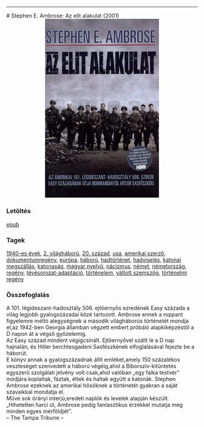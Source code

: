 <hr/>
# <a name="id_316">Stephen E. Ambrose: Az elit alakulat (2001)</a>
<center><img src="https://github.com/BercziSandor/calibre_lib/raw/main/main/Stephen%20E.%20Ambrose/Az%20elit%20alakulat%20%28316%29/cover.jpg" alt="cover" width="300"/></center>

### Letöltés
[epub](https://github.com/BercziSandor/calibre_lib/raw/main/main/Stephen%20E.%20Ambrose/Az%20elit%20alakulat%20%28316%29/Az%20elit%20alakulat%20-%20Stephen%20E.%20Ambrose.epub)

### Tagek
[1940-es évek](https://github.com/berczisandor/calibre_lib/blob/main/main/_tags/1940-es%20%c3%a9vek.md), [2. világháború](https://github.com/berczisandor/calibre_lib/blob/main/main/_tags/2.%20vil%c3%a1gh%c3%a1bor%c3%ba.md), [20. század](https://github.com/berczisandor/calibre_lib/blob/main/main/_tags/20.%20sz%c3%a1zad.md), [usa](https://github.com/berczisandor/calibre_lib/blob/main/main/_tags/usa.md), [amerikai szerző](https://github.com/berczisandor/calibre_lib/blob/main/main/_tags/amerikai%20szerz%c5%91.md), [dokumentumregény](https://github.com/berczisandor/calibre_lib/blob/main/main/_tags/dokumentumreg%c3%a9ny.md), [európa](https://github.com/berczisandor/calibre_lib/blob/main/main/_tags/eur%c3%b3pa.md), [háború](https://github.com/berczisandor/calibre_lib/blob/main/main/_tags/h%c3%a1bor%c3%ba.md), [hadtörténet](https://github.com/berczisandor/calibre_lib/blob/main/main/_tags/hadt%c3%b6rt%c3%a9net.md), [hadviselés](https://github.com/berczisandor/calibre_lib/blob/main/main/_tags/hadvisel%c3%a9s.md), [katonai megszállás](https://github.com/berczisandor/calibre_lib/blob/main/main/_tags/katonai%20megsz%c3%a1ll%c3%a1s.md), [katonaság](https://github.com/berczisandor/calibre_lib/blob/main/main/_tags/katonas%c3%a1g.md), [magyar nyelvű](https://github.com/berczisandor/calibre_lib/blob/main/main/_tags/magyar%20nyelv%c5%b1.md), [nácizmus](https://github.com/berczisandor/calibre_lib/blob/main/main/_tags/n%c3%a1cizmus.md), [német](https://github.com/berczisandor/calibre_lib/blob/main/main/_tags/n%c3%a9met.md), [németország](https://github.com/berczisandor/calibre_lib/blob/main/main/_tags/n%c3%a9metorsz%c3%a1g.md), [regény](https://github.com/berczisandor/calibre_lib/blob/main/main/_tags/reg%c3%a9ny.md), [tévésorozat-adaptáció](https://github.com/berczisandor/calibre_lib/blob/main/main/_tags/t%c3%a9v%c3%a9sorozat-adapt%c3%a1ci%c3%b3.md), [történelem](https://github.com/berczisandor/calibre_lib/blob/main/main/_tags/t%c3%b6rt%c3%a9nelem.md), [váltott szemszög](https://github.com/berczisandor/calibre_lib/blob/main/main/_tags/v%c3%a1ltott%20szemsz%c3%b6g.md), [történelmi regény](https://github.com/berczisandor/calibre_lib/blob/main/main/_tags/t%c3%b6rt%c3%a9nelmi%20reg%c3%a9ny.md)

### Összefoglalás
<div>
<p>A ​101. légideszant-hadosztály 506. ejtőernyős ezredének Easy százada a világ legjobb gyalogszázadai közé tartozott. Ambrose ennek a roppant figyelemre méltó alegységnek a második világháborús történetét mondja el,az 1942-ben Georgia államban végzett embert próbáló alapkiképzéstől a D napon át a végső győzelemig.<br>Az Easy század mindent végigcsinált. Ejtőernyővel szállt le a D nap hajnalán, és Hitler berchtesgadeni Sasfészkének elfoglalásával fejezte be a háborút. <br>E könyv annak a gyalogszázadnak állít emléket,amely 150 százalékos veszteséget szenvedett a háború végéig,ahol a Bíborszív-kitüntetés egyszerű szolgálati jelvény volt csak,ahol valóban „egy falka testvér” módjára koplaltak, fáztak, éltek és haltak együtt a katonák. Stephen Ambrose ezeknek az amerikai hősöknek a történetét gyakran a saját szavaikkal mondatja el.<br>Műve sok órányi interjú,eredeti naplók és levelek alapján készült.<br>„Hihetetlen harci út, Ambrose pedig fantasztikus érzékkel mutatja meg minden egyes mérföldjét”.<br>– The Tampa Tribune –</p></div>



